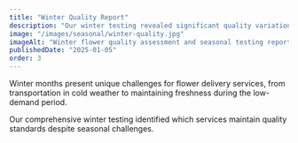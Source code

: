 ```yaml
---
title: "Winter Quality Report"
description: "Our winter testing revealed significant quality variations among budget services. Prestige Flowers and Flying Flowers maintained consistent standards throughout the colder months."
image: "/images/seasonal/winter-quality.jpg"
imageAlt: "Winter flower quality assessment and seasonal testing report"
publishedDate: "2025-01-05"
order: 3
---
```


Winter months present unique challenges for flower delivery services, from transportation in cold weather to maintaining freshness during the low-demand period.

Our comprehensive winter testing identified which services maintain quality standards despite seasonal challenges.

